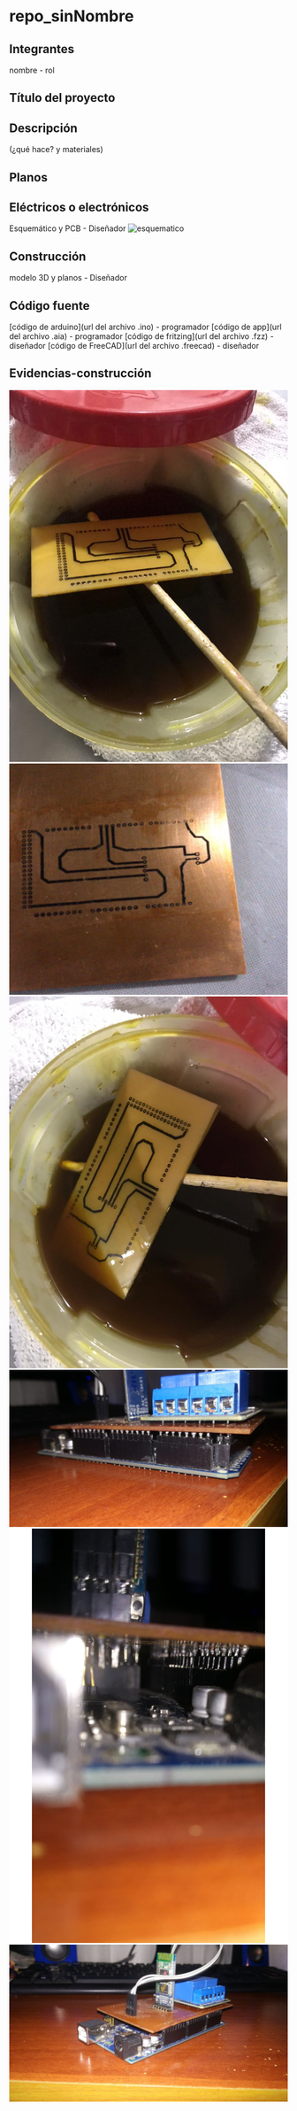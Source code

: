 # repo_sinNombre

## Integrantes
nombre - rol

## Título del proyecto

## Descripción
(¿qué hace? y materiales)

## Planos

## Eléctricos o electrónicos
Esquemático y PCB - Diseñador
![esquematico](url)

## Construcción
modelo 3D y planos - Diseñador

## Código fuente 
[código de arduino](url del archivo .ino) - programador
[código de app](url del archivo .aia) - programador
[código de fritzing](url del archivo .fzz) - diseñador
[código de FreeCAD](url del archivo .freecad) - diseñador

## Evidencias-construcción

![baquelita](https://github.com/Laura-Tuta/repo_sinNombre/blob/master/ev.1.png?raw=true)
![circuit](https://github.com/Laura-Tuta/repo_sinNombre/blob/master/ev.2.png?raw=true)
![baq2](https://github.com/Laura-Tuta/repo_sinNombre/blob/master/ev.3.png?raw=true)
![ev.4](https://github.com/Laura-Tuta/repo_sinNombre/blob/master/ev.4.png?raw=true)
![ev.5](https://github.com/Laura-Tuta/repo_sinNombre/blob/master/ev.5.png?raw=true)
![ev.6](https://github.com/Laura-Tuta/repo_sinNombre/blob/master/ev.6.png?raw=true)
